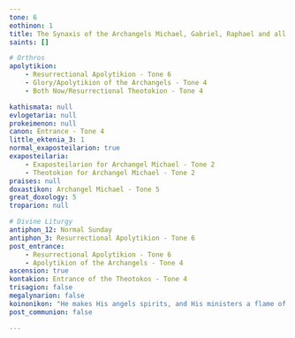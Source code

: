 ```yaml
---
tone: 6
eothinon: 1 
title: The Synaxis of the Archangels Michael, Gabriel, Raphael and all the bodiless powers of Heaven
saints: []

# Orthros
apolytikion:
    - Resurrectional Apolytikion - Tone 6
    - Glory/Apolytikion of the Archangels - Tone 4
    - Both Now/Resurrectional Theotokion - Tone 4

kathismata: null
evlogetaria: null
prokeimenon: null
canon: Entrance - Tone 4
little_ektenia_3: 1
normal_exaposteilarion: true
exaposteilaria:
    - Exaposteilarion for Archangel Michael - Tone 2
    - Theotokion for Archangel Michael - Tone 2
praises: null
doxastikon: Archangel Michael - Tone 5
great_doxology: 5
troparion: null

# Divine Liturgy
antiphon_12: Normal Sunday
antiphon_3: Resurrectional Apolytikion - Tone 6
post_entrance:
    - Resurrectional Apolytikion - Tone 6
    - Apolytikion of the Archangels - Tone 4
ascension: true
kontakion: Entrance of the Theotokos - Tone 4
trisagion: false
megalynarion: false
koinonikon: "He makes His angels spirits, and His ministers a flame of fire."
post_communion: false

---
```


